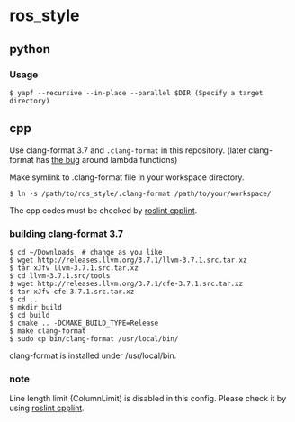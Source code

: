# ros_style

## python

### Usage

```shell
$ yapf --recursive --in-place --parallel $DIR (Specify a target directory)
```

## cpp

Use clang-format 3.7 and `.clang-format` in this repository.
(later clang-format has [the bug](https://www.mail-archive.com/llvm-bugs@lists.llvm.org/msg05471.html) around lambda functions)

Make symlink to .clang-format file in your workspace directory.
```shell
$ ln -s /path/to/ros_style/.clang-format /path/to/your/workspace/
```

The cpp codes must be checked by [roslint cpplint](http://wiki.ros.org/roslint).

### building clang-format 3.7

```shell
$ cd ~/Downloads  # change as you like
$ wget http://releases.llvm.org/3.7.1/llvm-3.7.1.src.tar.xz
$ tar xJfv llvm-3.7.1.src.tar.xz
$ cd llvm-3.7.1.src/tools
$ wget http://releases.llvm.org/3.7.1/cfe-3.7.1.src.tar.xz
$ tar xJfv cfe-3.7.1.src.tar.xz
$ cd ..
$ mkdir build
$ cd build
$ cmake .. -DCMAKE_BUILD_TYPE=Release
$ make clang-format
$ sudo cp bin/clang-format /usr/local/bin/
```

clang-format is installed under /usr/local/bin.

### note

Line length limit (ColumnLimit) is disabled in this config.
Please check it by using [roslint cpplint](http://wiki.ros.org/roslint).
